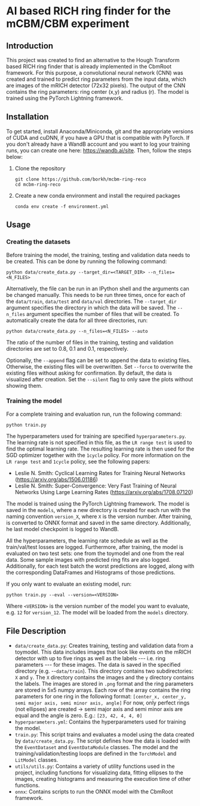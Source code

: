 # AI based RICH ring finder for the mCBM/CBM experiment

## Introduction

This project was created to find an alternative to the Hough Transform based
RICH ring finder that is already implemented in the CbmRoot framework. For this 
purpose, a convolutional neural network (CNN) was created and trained to
predict ring parameters from the input data, which are images of the mRICH
detector (72x32 pixels). The output of the CNN contains the ring parameters:
ring center (x,y) and radius (r). The model is trained using the PyTorch
Lightning framework.

## Installation

To get started, install Anaconda/Miniconda, git and the appropriate versions of
CUDA and cuDNN, if you have a GPU that is compatible with PyTorch. If you don't
already have a WandB account and you want to log your training runs, you can
create one here: https://wandb.ai/site.  Then, follow the steps below:

1. Clone the repository
   ```
   git clone https://github.com/borkh/mcbm-ring-reco
   cd mcbm-ring-reco
   ```

2. Create a new conda environment and install the required packages
   ```
   conda env create -f environment.yml
   ```

## Usage

### Creating the datasets
   Before training the model, the training, testing and validation data needs to
   be created. This can be done by running the following command:
   ```
   python data/create_data.py --target_dir=<TARGET_DIR> --n_files=<N_FILES>
   ```
   Alternatively, the file can be run in an IPython shell and the arguments can
   be changed manually. This needs to be run three times, once for each of the
   `data/train`, `data/test` and `data/val` directories. The `--target_dir`
   argument specifies the directory in which the data will be saved. The
   `--n_files` argument specifies the number of files that will be created.
   To automatically create the data for all three directories, run:
   ```
   python data/create_data.py --n_files=<N_FILES> --auto
   ```
   The ratio of the number of files in the training, testing and validation
   directories are set to 0.8, 0.1 and 0.1, respectively.

   Optionally, the `--append` flag can be set to append the data to existing
   files. Otherwise, the existing files will be overwritten. Set `--force` to
   overwrite the existing files without asking for confirmation. By default,
   the data is visualized after creation. Set the `--silent` flag to only save
   the plots without showing them.

### Training the model
   For a complete training and evaluation run, run the following command:
   ```
   python train.py
   ``` 
   The hyperparameters used for training are specified `hyperparameters.py`.
   The learning rate is not specified in this file, as the `LR range test` is
   used to find the optimal learning rate. The resulting learning rate is then
   used for the SGD optimizer together with the `1cycle` policy. For more
   information on the `LR range test` and `1cycle` policy, see the following
   papers:
   * Leslie N. Smith: Cyclical Learning Rates for Training Neural Networks
     (https://arxiv.org/abs/1506.01186)
   * Leslie N. Smith: Super-Convergence: Very Fast Training of Neural Networks
     Using Large Learning Rates (https://arxiv.org/abs/1708.07120)

   The model is trained using the PyTorch Lightning framework. The model is
   saved in the `models`, where a new directory is created for each run with the
   naming convention `version_X`, where `X` is the version number. After
   training, is converted to ONNX format and saved in the same directory.
   Additionally, he last model checkpoint is logged to WandB.
   
   All the hyperparameters, the learning rate schedule as well as the
   train/val/test losses are logged.  Furthermore, after training, the model is
   evaluated on two test sets: one from the toymodel and one from the real data.
   Some sample images with predicted ring fits are also logged. Additionally,
   for each test batch the worst predictions are logged, along with the
   corresponding DataFrames and Histograms of those predictions.
   
   If you only want to evaluate an existing model, run:
   ```
   python train.py --eval --version=<VERSION>
   ```
   Where `<VERSION>` is the version number of the model you want to evaluate, e.g.
   `12` for `version_12`. The model will be loaded from the `models` directory.

## File Description

* `data/create_data.py`: Creates training, testing and validation data from
  a toymodel. This data includes images that look like events on the mRICH
  detector with up to five rings as well as the labels --- i.e. ring parameters
  --- for these images. The data is saved in the specified directory (e.g.
  --`data/train`). This directory contains two subdirectories: `X` and `y`. The
   `X` directory contains the images and the `y` directory contains the labels.
  The images are stored in `.png` format and the ring parameters are stored in
  5x5 numpy arrays. Each row of the array contains the ring parameters for one
  ring in the following format:
  ``` [center_x, center_y, semi major axis, semi minor axis, angle] ```
  For now, only perfect rings (not ellipses) are created -> semi major axis and
  semi minor axis are equal and the angle is zero. E.g.:
  ``` [23, 42, 4, 4, 0] ```
* `hyperparameters.yml`: Contains the hyperparameters used for training the
  model.
* `train.py`: This script trains and evaluates a model using the data created by
  `data/create_data.py`. The script defines how the data is loaded with the
  `EventDataset` and `EventDataModule` classes. The model and the
  training/validation/testing loops are defined in the `TorchModel` and 
  `LitModel` classes.
* `utils/utils.py`: Contains a variety of utility functions used in the
  project, including functions for visualizing data, fitting ellipses to the
  images, creating histograms and measuring the execution time of other
  functions.
* `onnx`: Contains scripts to run the ONNX model with the CbmRoot framework.